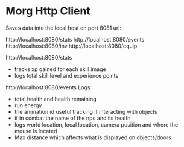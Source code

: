 # Morg Http Client
Saves data into the local host on port 8081 url:

http://localhost:8080/stats
http://localhost:8080/events
http://localhost:8080/inv
http://localhost:8080/equip

http://localhost:8080/stats

- tracks xp gained for each skill
image
- logs total skill level and experience points

http://localhost:8080/events
Logs:
- total health and health remaining
- run energy
- the animation id useful tracking if interacting with objects
- if in combat the name of the npc and its health
- logs world location, local location, camera position and where the mouse is located
- Max distance which affects what is displayed on objects/doors
